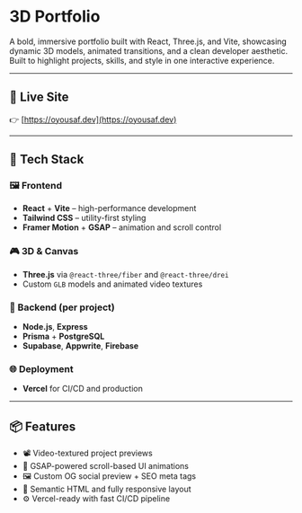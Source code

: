 # 3D Portfolio

A bold, immersive portfolio built with React, Three.js, and Vite, showcasing dynamic 3D models, animated transitions, and a clean developer aesthetic. Built to highlight projects, skills, and style in one interactive experience.

---

## 🚀 Live Site

👉 [https://oyousaf.dev](https://oyousaf.dev)

---

## 🧰 Tech Stack

### 🖼 Frontend
- **React** + **Vite** – high-performance development
- **Tailwind CSS** – utility-first styling
- **Framer Motion** + **GSAP** – animation and scroll control

### 🎮 3D & Canvas
- **Three.js** via `@react-three/fiber` and `@react-three/drei`
- Custom `GLB` models and animated video textures

### 💾 Backend (per project)
- **Node.js**, **Express**
- **Prisma** + **PostgreSQL**
- **Supabase**, **Appwrite**, **Firebase**

### 🌐 Deployment
- **Vercel** for CI/CD and production

---

## 📦 Features

- 📽️ Video-textured project previews  
- 🎯 GSAP-powered scroll-based UI animations  
- 🖼️ Custom OG social preview + SEO meta tags  
- 🧠 Semantic HTML and fully responsive layout  
- ⚙️ Vercel-ready with fast CI/CD pipeline  
